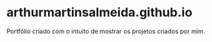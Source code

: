 # arthurmartinsalmeida.github.io
Portfólio criado com o intuito de mostrar os projetos criados por mim.
